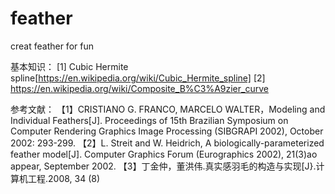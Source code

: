 # feather
creat feather for fun

基本知识：
[1] Cubic Hermite spline[https://en.wikipedia.org/wiki/Cubic_Hermite_spline]
[2] https://en.wikipedia.org/wiki/Composite_B%C3%A9zier_curve

参考文献：
【1】CRISTIANO G. FRANCO, MARCELO  WALTER，Modeling and Individual Feathers[J]. Proceedings of 15th Brazilian Symposium on Computer Rendering Graphics Image Processing (SIBGRAPI 2002), October 2002: 293-299.
【2】L. Streit and W. Heidrich,  A biologically-parameterized feather model[J]. Computer Graphics Forum (Eurographics 2002), 21(3)ao appear, September 2002.
【3】丁金仲，董洪伟.真实感羽毛的构造与实现[J}.计算机工程.2008, 34 (8) 
